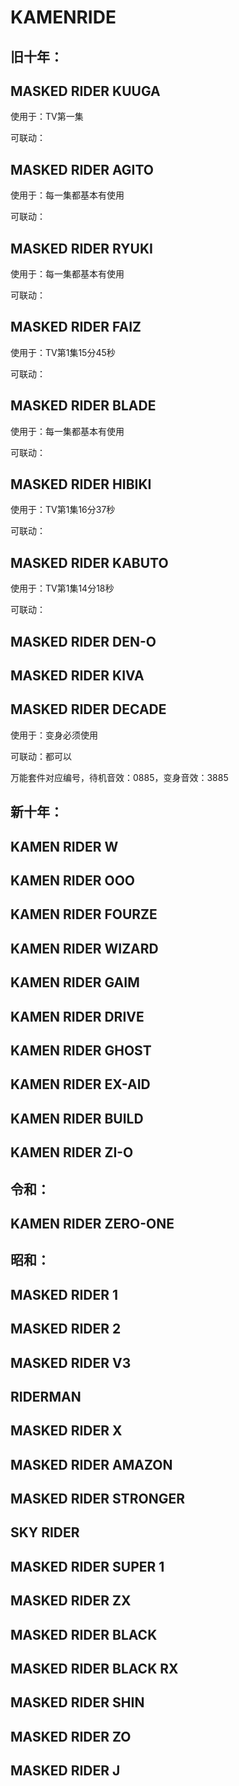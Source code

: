 # KAMENRIDE

## 旧十年：

## MASKED RIDER KUUGA

使用于：TV第一集

可联动：

## MASKED RIDER AGITO

使用于：每一集都基本有使用

可联动：

## MASKED RIDER RYUKI

使用于：每一集都基本有使用

可联动：

## MASKED RIDER FAIZ

使用于：TV第1集15分45秒

可联动：

## MASKED RIDER BLADE

使用于：每一集都基本有使用

可联动：

## MASKED RIDER HIBIKI

使用于：TV第1集16分37秒

可联动：

## MASKED RIDER KABUTO

使用于：TV第1集14分18秒

可联动：

## MASKED RIDER DEN-O

## MASKED RIDER KIVA

## MASKED RIDER DECADE

使用于：变身必须使用

可联动：都可以

万能套件对应编号，待机音效：0885，变身音效：3885

## 新十年：

## KAMEN RIDER W

## KAMEN RIDER OOO

## KAMEN RIDER FOURZE

## KAMEN RIDER WIZARD

## KAMEN RIDER GAIM

## KAMEN RIDER DRIVE

## KAMEN RIDER GHOST

## KAMEN RIDER EX-AID

## KAMEN RIDER BUILD

## KAMEN RIDER ZI-O

## 令和：

## KAMEN RIDER ZERO-ONE

## 昭和：

## MASKED RIDER 1

## MASKED RIDER 2

## MASKED RIDER V3

## RIDERMAN

## MASKED RIDER X

## MASKED RIDER AMAZON

## MASKED RIDER STRONGER

## SKY RIDER

## MASKED RIDER SUPER 1

## MASKED RIDER ZX

## MASKED RIDER BLACK

## MASKED RIDER BLACK RX

## MASKED RIDER SHIN

## MASKED RIDER ZO

## MASKED RIDER J
